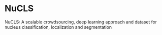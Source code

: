 # NuCLS
NuCLS: A scalable crowdsourcing, deep learning approach and dataset for nucleus classification, localization and segmentation
